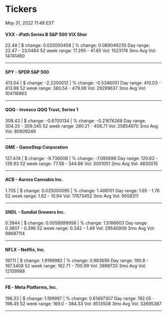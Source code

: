 # Tickers
*May 31, 2022 11:48 EST*

#### VXX - iPath Series B S&P 500 VIX Shor
22.48 | $ change: 0.020000458 | % change: 0.089049235
Day range: 22.47 - 23.0484 52 week range: 17.295 - 41.65
Vol: 1523176 3mo Avg Vol: 14741460

---

#### SPY - SPDR S&P 500
413.04 | $ change: -2.2200012 | % change: -0.5346051
Day range: 410.03 - 413.88 52 week range: 380.54 - 479.98
Vol: 29299637 3mo Avg Vol: 104116963

---

#### QQQ - Invesco QQQ Trust, Series 1
308.43 | $ change: -0.6700134 | % change: -0.21676268
Day range: 304.33 - 309.345 52 week range: 280.21 - 408.71
Vol: 25854970 3mo Avg Vol: 80609249

---

#### GME - GameStop Corporation
127.474 | $ change: -9.736008 | % change: -7.095698
Day range: 120.62 - 139.93 52 week range: 77.58 - 344.66
Vol: 3001051 3mo Avg Vol: 4830015

---

#### ACB - Aurora Cannabis Inc.
1.705 | $ change: 0.025000095 | % change: 1.488101
Day range: 1.65 - 1.76 52 week range: 1.62 - 10.64
Vol: 17673452 3mo Avg Vol: 9058311

---

#### SNDL - Sundial Growers Inc.
0.3944 | $ change: 0.0058999956 | % change: 1.5186603
Day range: 0.3807 - 0.396 52 week range: 0.342 - 1.49
Vol: 29540909 3mo Avg Vol: 99687114

---

#### NFLX - Netflix, Inc.
197.11 | $ change: 1.9199982 | % change: 0.983656
Day range: 190.8 - 197.3408 52 week range: 162.71 - 700.99
Vol: 3899720 3mo Avg Vol: 12109988

---

#### FB - Meta Platforms, Inc.
196.33 | $ change: 1.199997 | % change: 0.61497307
Day range: 192.05 - 196.45 52 week range: 169.0 - 384.33
Vol: 8513508 3mo Avg Vol: 32695387

---

